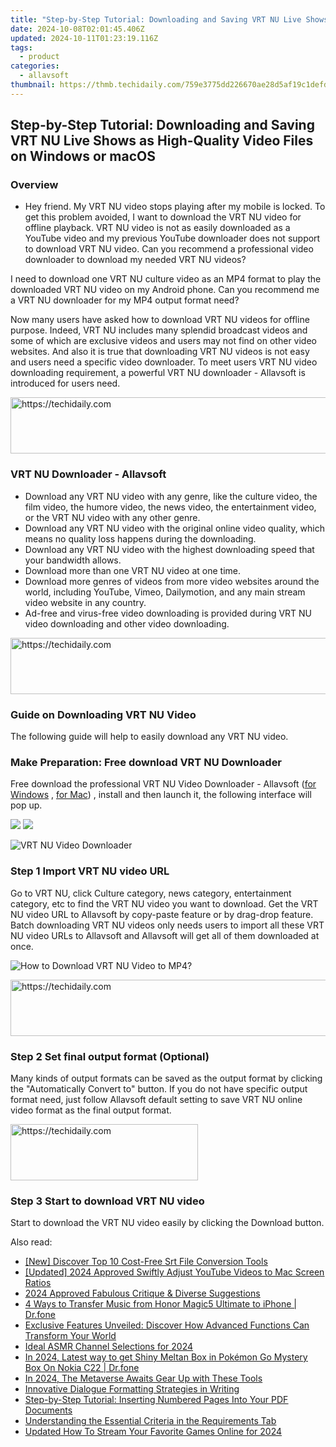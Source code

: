 ```yaml
---
title: "Step-by-Step Tutorial: Downloading and Saving VRT NU Live Shows as High-Quality Video Files on Windows or macOS"
date: 2024-10-08T02:01:45.406Z
updated: 2024-10-11T01:23:19.116Z
tags:
  - product
categories:
  - allavsoft
thumbnail: https://thmb.techidaily.com/759e3775dd226670ae28d5af19c1defd92ebed9270d940f9ca545069c585fcb0.jpg
---
```


## Step-by-Step Tutorial: Downloading and Saving VRT NU Live Shows as High-Quality Video Files on Windows or macOS

### Overview

* Hey friend. My VRT NU video stops playing after my mobile is locked. To get this problem avoided, I want to download the VRT NU video for offline playback. VRT NU video is not as easily downloaded as a YouTube video and my previous YouTube downloader does not support to download VRT NU video. Can you recommend a professional video downloader to download my needed VRT NU videos?

I need to download one VRT NU culture video as an MP4 format to play the downloaded VRT NU video on my Android phone. Can you recommend me a VRT NU downloader for my MP4 output format need?

Now many users have asked how to download VRT NU videos for offline purpose. Indeed, VRT NU includes many splendid broadcast videos and some of which are exclusive videos and users may not find on other video websites. And also it is true that downloading VRT NU videos is not easy and users need a specific video downloader. To meet users VRT NU video downloading requirement, a powerful VRT NU downloader - Allavsoft is introduced for users need.

<!-- affiliate ads begin -->
<a href="https://appsumo.8odi.net/c/5597632/2068439/7443" target="_top" id="2068439">
  <img src="//a.impactradius-go.com/display-ad/7443-2068439" border="0" alt="https://techidaily.com" width="728" height="90"/>
</a>
<img height="0" width="0" src="https://appsumo.8odi.net/i/5597632/2068439/7443" style="position:absolute;visibility:hidden;" border="0" />
<!-- affiliate ads end -->

### VRT NU Downloader - Allavsoft

* Download any VRT NU video with any genre, like the culture video, the film video, the humore video, the news video, the entertainment video, or the VRT NU video with any other genre.
* Download any VRT NU video with the original online video quality, which means no quality loss happens during the downloading.
* Download any VRT NU video with the highest downloading speed that your bandwidth allows.
* Download more than one VRT NU video at one time.
* Download more genres of videos from more video websites around the world, including YouTube, Vimeo, Dailymotion, and any main stream video website in any country.
* Ad-free and virus-free video downloading is provided during VRT NU video downloading and other video downloading.

<!-- affiliate ads begin -->
<a href="https://appsumo.8odi.net/c/5597632/2118322/7443" target="_top" id="2118322">
  <img src="//a.impactradius-go.com/display-ad/7443-2118322" border="0" alt="https://techidaily.com" width="728" height="90"/>
</a>
<img height="0" width="0" src="https://appsumo.8odi.net/i/5597632/2118322/7443" style="position:absolute;visibility:hidden;" border="0" />
<!-- affiliate ads end -->

### Guide on Downloading VRT NU Video

The following guide will help to easily download any VRT NU video.

### Make Preparation: Free download VRT NU Downloader

Free download the professional VRT NU Video Downloader - Allavsoft ([for Windows](https://tools.techidaily.com/allavsoft/products/) , [for Mac](https://tools.techidaily.com/allavsoft/products/)) , install and then launch it, the following interface will pop up.

[![](https://www.allavsoft.com/how-to/../images/how-to/free-download-win.jpg)](https://tools.techidaily.com/allavsoft/products/) [![](https://www.allavsoft.com/how-to/../images/how-to/free-download-mac.jpg)](https://tools.techidaily.com/allavsoft/products/)

![VRT NU Video Downloader](https://www.allavsoft.com/how-to/../images/allavsoft/screen-shot-600.jpg)

### Step 1 Import VRT NU video URL

Go to VRT NU, click Culture category, news category, entertainment category, etc to find the VRT NU video you want to download. Get the VRT NU video URL to Allavsoft by copy-paste feature or by drag-drop feature. Batch downloading VRT NU videos only needs users to import all these VRT NU video URLs to Allavsoft and Allavsoft will get all of them downloaded at once.

![How to Download VRT NU Video to MP4?](https://www.allavsoft.com/how-to/../images/how-to/download-rtmp-video/download-rtmp-video.jpg)

<!-- affiliate ads begin -->
<a href="https://appsumo.8odi.net/c/5597632/2144287/7443" target="_top" id="2144287">
  <img src="//a.impactradius-go.com/display-ad/7443-2144287" border="0" alt="https://techidaily.com" width="600" height="90"/>
</a>
<img height="0" width="0" src="https://appsumo.8odi.net/i/5597632/2144287/7443" style="position:absolute;visibility:hidden;" border="0" />
<!-- affiliate ads end -->

### Step 2 Set final output format (Optional)

Many kinds of output formats can be saved as the output format by clicking the "Automatically Convert to" button. If you do not have specific output format need, just follow Allavsoft default setting to save VRT NU online video format as the final output format.

<!-- affiliate ads begin -->
<a href="https://aligracehair.sjv.io/c/5597632/1948891/19272" target="_top" id="1948891">
  <img src="//a.impactradius-go.com/display-ad/19272-1948891" border="0" alt="https://techidaily.com" width="300" height="90"/>
</a>
<img height="0" width="0" src="https://aligracehair.sjv.io/i/5597632/1948891/19272" style="position:absolute;visibility:hidden;" border="0" />
<!-- affiliate ads end -->

### Step 3 Start to download VRT NU video

Start to download the VRT NU video easily by clicking the Download button.

<ins class="adsbygoogle"
     style="display:block"
     data-ad-format="autorelaxed"
     data-ad-client="ca-pub-7571918770474297"
     data-ad-slot="1223367746"></ins>

<ins class="adsbygoogle"
     style="display:block"
     data-ad-client="ca-pub-7571918770474297"
     data-ad-slot="8358498916"
     data-ad-format="auto"
     data-full-width-responsive="true"></ins>

<span class="atpl-alsoreadstyle">Also read:</span>
<div><ul>
<li><a href="https://fox-links.techidaily.com/new-discover-top-10-cost-free-srt-file-conversion-tools/"><u>[New] Discover Top 10 Cost-Free Srt File Conversion Tools</u></a></li>
<li><a href="https://youtube-docs.techidaily.com/ed-2024-approved-swiftly-adjust-youtube-videos-to-mac-screen-ratios/"><u>[Updated] 2024 Approved Swiftly Adjust YouTube Videos to Mac Screen Ratios</u></a></li>
<li><a href="https://some-knowledge.techidaily.com/2024-approved-fabulous-critique-and-diverse-suggestions/"><u>2024 Approved Fabulous Critique & Diverse Suggestions</u></a></li>
<li><a href="https://blog-min.techidaily.com/4-ways-to-transfer-music-from-honor-magic5-ultimate-to-iphone-drfone-by-drfone-transfer-from-android-transfer-from-android/"><u>4 Ways to Transfer Music from Honor Magic5 Ultimate to iPhone | Dr.fone</u></a></li>
<li><a href="https://fox-within.techidaily.com/exclusive-features-unveiled-discover-how-advanced-functions-can-transform-your-world/"><u>Exclusive Features Unveiled: Discover How Advanced Functions Can Transform Your World</u></a></li>
<li><a href="https://youtube-lab.techidaily.com/-asmr-channel-selections-for-2024/"><u>Ideal ASMR Channel Selections for 2024</u></a></li>
<li><a href="https://android-pokemon-go.techidaily.com/in-2024-latest-way-to-get-shiny-meltan-box-in-pokemon-go-mystery-box-on-nokia-c22-drfone-by-drfone-virtual-android/"><u>In 2024, Latest way to get Shiny Meltan Box in Pokémon Go Mystery Box On Nokia C22 | Dr.fone</u></a></li>
<li><a href="https://fox-boxes.techidaily.com/in-2024-the-metaverse-awaits-gear-up-with-these-tools/"><u>In 2024, The Metaverse Awaits Gear Up with These Tools</u></a></li>
<li><a href="https://fox-within.techidaily.com/innovative-dialogue-formatting-strategies-in-writing/"><u>Innovative Dialogue Formatting Strategies in Writing</u></a></li>
<li><a href="https://fox-within.techidaily.com/step-by-step-tutorial-inserting-numbered-pages-into-your-pdf-documents/"><u>Step-by-Step Tutorial: Inserting Numbered Pages Into Your PDF Documents</u></a></li>
<li><a href="https://fox-within.techidaily.com/understanding-the-essential-criteria-in-the-requirements-tab/"><u>Understanding the Essential Criteria in the Requirements Tab</u></a></li>
<li><a href="https://ai-live-streaming.techidaily.com/updated-how-to-stream-your-favorite-games-online-for-2024/"><u>Updated How To Stream Your Favorite Games Online for 2024</u></a></li>
</ul></div>

